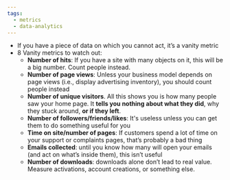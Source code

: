 ```yaml
---
tags:
  - metrics
  - data-analytics
---
```

-  If you have a piece of data on which you cannot act, it’s a vanity metric
- 8 Vanity metrics to watch out:
	- **Number of hits**: If you have a site with many objects on it, this will be a big number. Count people instead.
	- **Number of page views**: Unless your business model depends on page views (i.e., display advertising inventory), you should count people instead
	- **Number of unique visitors**. All this shows you is how many people saw your home page. It **tells you nothing about what they did**, why they stuck around, **or if they left**.
	- **Number of followers/friends/likes**: It's useless unless you can get them to do something useful for you
	- **Time on site/number of pages**: If customers spend a lot of time on your support or complaints pages, that’s probably a bad thing
	- **Emails collected**: until you know how many will open your emails (and act on what’s inside them), this isn’t useful
	- **Number of downloads**: downloads alone don’t lead to real value. Measure activations, account creations, or something else.